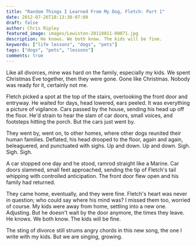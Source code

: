 ```yaml
---
title: "Random Things I Learned From My Dog, Fletch: Part 1"
date: 2012-07-26T18:13:30-07:00
draft: false
author: Chris Ripley
featured_image: images/Lewiston-20110811-00071.jpg
description: He knows. We both know. The kids will be fine.
keywords: ["life lessons", "dogs", "pets"]
tags: ["dogs", "pets", "lessons"]
comments: true
---
```

Like all divorces, mine was hard on the family, especially my kids. We spent Christmas Eve together, then they were gone. Gone like Christmas. Nobody was ready for it, certainly not me. 

Fletch picked a spot at the top of the stairs, overlooking the front door and entryway. He waited for days, head lowered, ears peeled. It was everything a picture of vigilance. Cars passed by the house, sending his head up off the floor. He'd strain to hear the slam of car doors, small voices, and footsteps hitting the porch. But the cars just went by.

They went by, went on, to other homes, where other dogs reunited their human families. Deflated, his head drooped to the floor, again and again, beleaguered, and punctuated with sighs. Up and down. Up and down. Sigh. Sigh. Sigh.

A car stopped one day and he stood, ramrod straight like a Marine. Car doors slammed, small feet approached, sending the tip of Fletch's tail whipping with controlled anticipation. The front door flew open and his family had returned.

They came home, eventually, and they were fine. Fletch's heart was never in question; who could say where his mind was? I missed them too, worried of course. My kids were away from home, settling into a new one. Adjusting. But he doesn't wait by the door anymore, the times they leave. He knows. We both know. The kids will be fine. 

The sting of divorce still strums angry chords in this new song, the one I write with my kids. But we are singing, growing.

